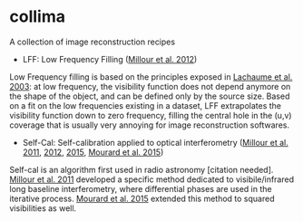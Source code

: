 # collima
A collection of image reconstruction recipes

- LFF: Low Frequency Filling ([Millour et al. 2012](https://ui.adsabs.harvard.edu/abs/2012SPIE.8445E..1BM/abstract))
  
Low Frequency filling is based on the principles exposed in [Lachaume et al. 2003](https://ui.adsabs.harvard.edu/abs/2003A%26A...400..795L/abstract): at low frequency, the visibility function does not depend anymore on the shape of the object, and can be defined only by the source size. Based on a fit on the low frequencies existing in a dataset, LFF extrapolates the visibility function down to zero frequency, filling the central hole in the (u,v) coverage that is usually very annoying for image reconstruction softwares.

- Self-Cal: Self-calibration applied to optical interferometry ([Millour et al. 2011](https://ui.adsabs.harvard.edu/abs/2011A%26A...526A.107M/abstract), [2012](https://ui.adsabs.harvard.edu/abs/2012SPIE.8445E..1BM/abstract), [2015](https://ui.adsabs.harvard.edu/abs/2015IAUGA..2257065M/abstract), [Mourard et al. 2015](https://ui.adsabs.harvard.edu/abs/2015A%26A...577A..51M/abstract))

Self-cal is an algorithm first used in radio astronomy [citation needed]. [Millour et al. 2011](https://ui.adsabs.harvard.edu/abs/2011A%26A...526A.107M/abstract) developed a specific method dedicated to visibile/infrared long baseline interferometry, where differential phases are used in the iterative process. [Mourard et al. 2015](https://ui.adsabs.harvard.edu/abs/2015A%26A...577A..51M/abstract) extended this method to squared visibilities as well.

